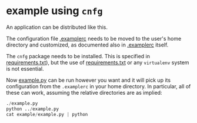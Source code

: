 # example using `cnfg`

An application can be distributed like this.

The configuration file [.examplerc][] needs to be moved to the user's
home directory and customized, as documented also in [.examplerc][]
itself.

The `cnfg` package needs to be installed. This is specified in
[requirements.txt][]), but the use of [requirements.txt][] or any
`virtualenv` system is not essential.

Now [example.py][] can be run however you want and it will pick up its
configuration from the `.examplerc` in your home directory. In
particular, all of these can work, assuming the relative directories
are as implied:

```python
./example.py
python ../example.py
cat example/example.py | python
```

[.examplerc]: .examplerc
[requirements.txt]: requirements.txt
[example.py]: example.py
